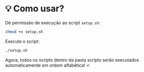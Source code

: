 # 💡 Como usar?

Dê permissão de execução ao script `setup.sh`:

```bash
chmod +x setup.sh
```

Execute o script:

```bash
./setup.sh
```

Agora, todos os scripts dentro da pasta scripts serão executados automaticamente em ordem alfabética! 🔥